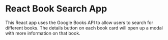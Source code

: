 # React Book Search App

This React app uses the Google Books API to allow users to search for different books. The details button on each book card will open up a modal with more information on that book.


